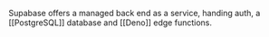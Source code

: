 Supabase offers a managed back end as a service, handing auth, a [[PostgreSQL]] database and [[Deno]] edge functions.